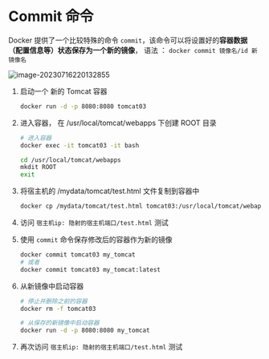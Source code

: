 # Commit 命令

Docker 提供了一个比较特殊的命令 `commit`，该命令可以将设置好的**容器数据（配置信息等）**状态保存为一个新的**镜像**， 语法 ： `docker commit 镜像名/id 新镜像名`

![image-20230716220132855](C:\Users\jayce\AppData\Roaming\Typora\typora-user-images\image-20230716220132855.png)



1. 启动一个 新的 Tomcat 容器

   ```bash
   docker run -d -p 8080:8080 tomcat03
   ```

2. 进入容器， 在 /usr/local/tomcat/webapps 下创建 ROOT 目录

   ```bash
   # 进入容器
   docker exec -it tomcat03 -it bash
   
   cd /usr/local/tomcat/webapps
   mkdit ROOT
   exit
   ```

   

3. 将宿主机的 /mydata/tomcat/test.html 文件复制到容器中

   ```bash
   docker cp /mydata/tomcat/test.html tomcat03:/usr/local/tomcat/webapps/ROOT/test.html
   ```

4. 访问 `宿主机ip: 隐射的宿主机端口/test.html` 测试

5. 使用 `commit` 命令保存修改后的容器作为新的镜像

   ```bash
   docker commit tomcat03 my_tomcat
   # 或者
   docker commit tomcat03 my_tomcat:latest
   ```

6. 从新镜像中启动容器

   ```bash
   # 停止并删除之前的容器
   docker rm -f tomcat03
   
   # 从保存的新镜像中启动容器
   docker run -d -p 8080:8080 my_tomcat
   ```

7. 再次访问 `宿主机ip: 隐射的宿主机端口/test.html` 测试